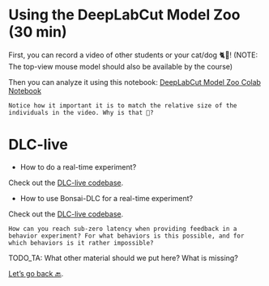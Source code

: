# Using the DeepLabCut Model Zoo (30 min)

First, you can record a video of other students or your cat/dog 🐈🐩!
(NOTE: The top-view mouse model should also be available by the course)

Then you can analyze it using this notebook:
<a href="https://github.com/DeepLabCut/DeepLabCut/blob/master/examples/COLAB/COLAB_DLC_ModelZoo.ipynb" target="_blank">DeepLabCut Model Zoo Colab Notebook</a>

```{note}
Notice how it important it is to match the relative size of the individuals in the video. Why is that 🤔?
```

# DLC-live

- How to do a real-time experiment?

Check out the [DLC-live codebase](https://github.com/DeepLabCut/DeepLabCut-live).

- How to use Bonsai-DLC for a real-time experiment?

Check out the [DLC-live codebase](https://github.com/DeepLabCut/DeepLabCut-live).

```{note}
How can you reach sub-zero latency when providing feedback in a behavior experiment? For what behaviors is this possible, and for which behaviors is it rather impossible?
```

TODO_TA: What other material should we put here? What is missing?

[Let’s go back 🔙](../README.md).

